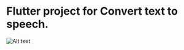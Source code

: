 # Flutter project for Convert text to speech.
![Alt text]([image_url](https://encrypted-tbn0.gstatic.com/images?q=tbn:ANd9GcT5GDzMebRTRl_u8O2m2je2lNYlgAM09Fxj2N8cOwyD6GGOOuqyol9n4n7sirNcc_z9Eso&usqp=CAU)https://encrypted-tbn0.gstatic.com/images?q=tbn:ANd9GcT5GDzMebRTRl_u8O2m2je2lNYlgAM09Fxj2N8cOwyD6GGOOuqyol9n4n7sirNcc_z9Eso&usqp=CAU)
